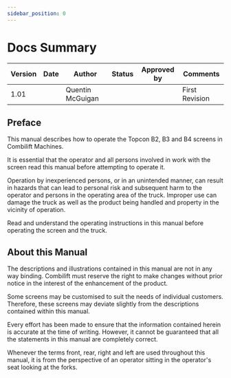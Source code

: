 ```yaml
---
sidebar_position: 0
---
```


# Docs Summary

| Version | Date | Author           | Status | Approved by | Comments       |
|---------|------|------------------|--------|-------------|----------------|
| 1.01    |      | Quentin McGuigan |        |             | First Revision |


## Preface

This manual describes how to operate the Topcon B2, B3 and B4 screens in Combilift Machines.

It is essential that the operator and all persons involved in work with the screen read this manual before attempting to operate it.

Operation by inexperienced persons, or in an unintended manner, can result in hazards that can lead to personal risk and subsequent harm to the operator and persons in the operating area of the truck. Improper use can damage the truck as well as the product being handled and property in the vicinity of operation.

Read and understand the operating instructions in this manual before operating the screen and the truck.


## About this Manual

The descriptions and illustrations contained in this manual are not in any way binding. Combilift must reserve the right to make changes without prior notice in the interest of the enhancement of the product.

Some screens may be customised to suit the needs of individual customers. Therefore, these screens may deviate slightly from the descriptions contained within this manual.

Every effort has been made to ensure that the information contained herein is accurate at the time of writing. However, it cannot be guaranteed that all the statements in this manual are completely correct.

Whenever the terms front, rear, right and left are used throughout this manual, it is from the perspective of an operator sitting in the operator's seat looking at the forks.